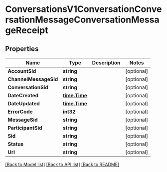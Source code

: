 # ConversationsV1ConversationConversationMessageConversationMessageReceipt

## Properties

Name | Type | Description | Notes
------------ | ------------- | ------------- | -------------
**AccountSid** | **string** |  | [optional] 
**ChannelMessageSid** | **string** |  | [optional] 
**ConversationSid** | **string** |  | [optional] 
**DateCreated** | [**time.Time**](time.Time.md) |  | [optional] 
**DateUpdated** | [**time.Time**](time.Time.md) |  | [optional] 
**ErrorCode** | **int32** |  | [optional] 
**MessageSid** | **string** |  | [optional] 
**ParticipantSid** | **string** |  | [optional] 
**Sid** | **string** |  | [optional] 
**Status** | **string** |  | [optional] 
**Url** | **string** |  | [optional] 

[[Back to Model list]](../README.md#documentation-for-models) [[Back to API list]](../README.md#documentation-for-api-endpoints) [[Back to README]](../README.md)


